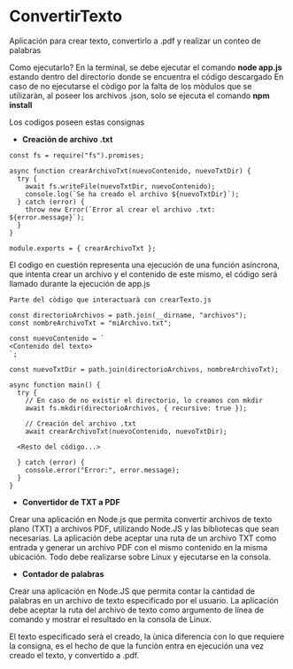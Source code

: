 # ConvertirTexto
Aplicación para crear texto, convertirlo a .pdf y realizar un conteo de palabras

Como ejecutarlo?
En la terminal, se debe ejecutar el comando **node app.js** estando dentro del directorio donde se encuentra el código descargado
En caso de no ejecutarse el còdigo por la falta de los mòdulos que se utilizaràn, al poseer los archivos .json, solo se ejecuta el comando **npm install**

Los codigos poseen estas consignas

- **Creación de archivo .txt**

```
const fs = require("fs").promises;

async function crearArchivoTxt(nuevoContenido, nuevoTxtDir) {
  try {
    await fs.writeFile(nuevoTxtDir, nuevoContenido);
    console.log(`Se ha creado el archivo ${nuevoTxtDir}`);
  } catch (error) {
    throw new Error(`Error al crear el archivo .txt: ${error.message}`);
  }
}

module.exports = { crearArchivoTxt };

```

El codigo en cuestión representa una ejecución de una función asíncrona, que intenta crear un archivo y el contenido de este mismo, el código será llamado durante la ejecución de app.js

```
Parte del còdigo que interactuarà con crearTexto.js

const directorioArchivos = path.join(__dirname, "archivos");
const nombreArchivoTxt = "miArchivo.txt"; 

const nuevoContenido = `
<Contenido del texto>
`;

const nuevoTxtDir = path.join(directorioArchivos, nombreArchivoTxt);

async function main() {
  try {
    // En caso de no existir el directorio, lo creamos con mkdir
    await fs.mkdir(directorioArchivos, { recursive: true });

    // Creación del archivo .txt
    await crearArchivoTxt(nuevoContenido, nuevoTxtDir);

  <Resto del código...>

  } catch (error) {
    console.error("Error:", error.message);
  }
}

```

- **Convertidor de TXT a PDF**

Crear una aplicación en Node.js que permita convertir archivos de texto plano (TXT) a
archivos PDF, utilizando Node.JS y las bibliotecas que sean necesarias. La aplicación debe
aceptar una ruta de un archivo TXT como entrada y generar un archivo PDF con el mismo
contenido en la misma ubicación. Todo debe realizarse sobre Linux y ejecutarse en la
consola.


- **Contador de palabras**

Crear una aplicación en Node.JS que permita contar la cantidad de palabras en un archivo de
texto especificado por el usuario. La aplicación debe aceptar la ruta del archivo de texto
como argumento de línea de comando y mostrar el resultado en la consola de Linux.

El texto especificado serà el creado, la ùnica diferencia con lo que requiere la consigna, es el hecho de que la funciòn entra en ejecución una vez creado el texto, y convertido a .pdf.
